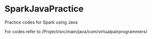 # SparkJavaPractice
Practice codes for Spark using Java

For codes refer to /Project/src/main/java/com/virtualpairprogrammers/
